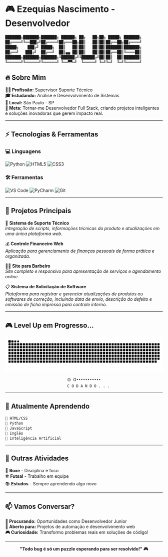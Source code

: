 # 🎮 Ezequias Nascimento - Desenvolvedor

```
███████╗███████╗███████╗ ██████╗ ██╗   ██╗██╗ █████╗ ███████╗
██╔════╝╚══███╔╝██╔════╝██╔═══██╗██║   ██║██║██╔══██╗██╔════╝
█████╗    ███╔╝ █████╗  ██║   ██║██║   ██║██║███████║███████╗
██╔══╝   ███╔╝  ██╔══╝  ██║▄▄ ██║██║   ██║██║██╔══██║╚════██║
███████╗███████╗███████╗╚██████╔╝╚██████╔╝██║██║  ██║███████║
╚══════╝╚══════╝╚══════╝ ╚══▀▀═╝  ╚═════╝ ╚═╝╚═╝  ╚═╝╚══════╝
```

## 🔥 Sobre Mim

**👨‍💼 Profissão:** Supervisor Suporte Técnico  
**🎓 Estudando:** Análise e Desenvolvimento de Sistemas  
**📍 Local:** São Paulo - SP  
**🎯 Meta:** Tornar-me Desenvolvedor Full Stack, criando projetos inteligentes e soluções inovadoras que gerem impacto real. 

---

## ⚡ Tecnologias & Ferramentas

### 💻 Linguagens
![Python](https://img.shields.io/badge/Python-3776AB?style=for-the-badge&logo=python&logoColor=white)
![HTML5](https://img.shields.io/badge/HTML5-E34F26?style=for-the-badge&logo=html5&logoColor=white)
![CSS3](https://img.shields.io/badge/CSS3-1572B6?style=for-the-badge&logo=css3&logoColor=white)

### 🛠️ Ferramentas
![VS Code](https://img.shields.io/badge/VSCode-0078D4?style=for-the-badge&logo=visual%20studio%20code&logoColor=white)
![PyCharm](https://img.shields.io/badge/PyCharm-000000?style=for-the-badge&logo=pycharm&logoColor=white)
![Git](https://img.shields.io/badge/Git-F05032?style=for-the-badge&logo=git&logoColor=white)

---

## 🚀 Projetos Principais

🤖 **Sistema de Suporte Técnico**  
*Integração de scripts, informações técnicas do produto e atualizações em uma única plataforma web.*

💰 **Controle Financeiro Web**  
*Aplicação para gerenciamento de finanças pessoais de forma prática e organizada.*

💇‍♂️ **Site para Barbeiro**  
*Site completo e responsivo para apresentação de serviços e agendamento online.*

📋 **Sistema de Solicitação de Software**  
*Plataforma para registrar e gerenciar atualizações de produtos ou softwares de correção, incluindo data de envio, descrição do defeito e emissão de ficha impressa para controle interno.*


---

## 🎮 Level Up em Progresso...

<div align="center">

![Pac-Man](https://raw.githubusercontent.com/Platane/snk/output/github-contribution-grid-snake.svg)

```
🟡 ᗧ•••••••••••
    C O D A N D O . . .
```

</div>

---

## 🎯 Atualmente Aprendendo

```
🔸 HTML/CSS
🔸 Python  
🔸 JavaScript
🔸 Inglês
🔸 Inteligência Artificial
```

---

## 💪 Outras Atividades

🥊 **Boxe** - Disciplina e foco  
⚽ **Futsal** - Trabalho em equipe  
📚 **Estudos** - Sempre aprendendo algo novo  

---

## 📫 Vamos Conversar?

**💼 Procurando:** Oportunidades como Desenvolvedor Junior  
**🤝 Aberto para:** Projetos de automação e desenvolvimento web  
**🎮 Curiosidade:** Transformo problemas reais em soluções de código!  

---

<div align="center">

**"Todo bug é só um puzzle esperando para ser resolvido!" 🎮**
